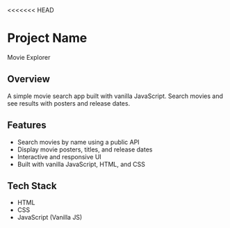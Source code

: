 <<<<<<< HEAD
# Project Name
Movie Explorer

## Overview
A simple movie search app built with vanilla JavaScript. Search movies and see results with posters and release dates.

## Features
- Search movies by name using a public API  
- Display movie posters, titles, and release dates  
- Interactive and responsive UI  
- Built with vanilla JavaScript, HTML, and CSS

## Tech Stack
- HTML  
- CSS  
- JavaScript (Vanilla JS)
